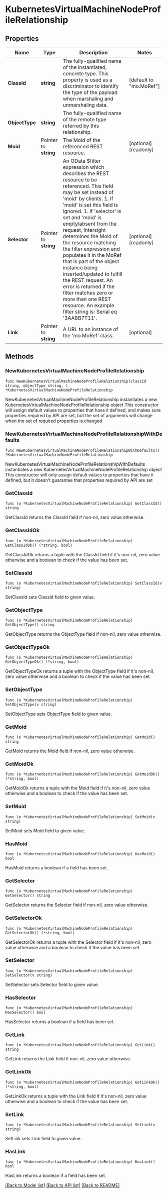 # KubernetesVirtualMachineNodeProfileRelationship

## Properties

Name | Type | Description | Notes
------------ | ------------- | ------------- | -------------
**ClassId** | **string** | The fully-qualified name of the instantiated, concrete type. This property is used as a discriminator to identify the type of the payload when marshaling and unmarshaling data. | [default to "mo.MoRef"]
**ObjectType** | **string** | The fully-qualified name of the remote type referred by this relationship. | 
**Moid** | Pointer to **string** | The Moid of the referenced REST resource. | [optional] [readonly] 
**Selector** | Pointer to **string** | An OData $filter expression which describes the REST resource to be referenced. This field may be set instead of &#39;moid&#39; by clients. 1. If &#39;moid&#39; is set this field is ignored. 1. If &#39;selector&#39; is set and &#39;moid&#39; is empty/absent from the request, Intersight determines the Moid of the resource matching the filter expression and populates it in the MoRef that is part of the object instance being inserted/updated to fulfill the REST request. An error is returned if the filter matches zero or more than one REST resource. An example filter string is: Serial eq &#39;3AA8B7T11&#39;. | [optional] [readonly] 
**Link** | Pointer to **string** | A URL to an instance of the &#39;mo.MoRef&#39; class. | [optional] 

## Methods

### NewKubernetesVirtualMachineNodeProfileRelationship

`func NewKubernetesVirtualMachineNodeProfileRelationship(classId string, objectType string, ) *KubernetesVirtualMachineNodeProfileRelationship`

NewKubernetesVirtualMachineNodeProfileRelationship instantiates a new KubernetesVirtualMachineNodeProfileRelationship object
This constructor will assign default values to properties that have it defined,
and makes sure properties required by API are set, but the set of arguments
will change when the set of required properties is changed

### NewKubernetesVirtualMachineNodeProfileRelationshipWithDefaults

`func NewKubernetesVirtualMachineNodeProfileRelationshipWithDefaults() *KubernetesVirtualMachineNodeProfileRelationship`

NewKubernetesVirtualMachineNodeProfileRelationshipWithDefaults instantiates a new KubernetesVirtualMachineNodeProfileRelationship object
This constructor will only assign default values to properties that have it defined,
but it doesn't guarantee that properties required by API are set

### GetClassId

`func (o *KubernetesVirtualMachineNodeProfileRelationship) GetClassId() string`

GetClassId returns the ClassId field if non-nil, zero value otherwise.

### GetClassIdOk

`func (o *KubernetesVirtualMachineNodeProfileRelationship) GetClassIdOk() (*string, bool)`

GetClassIdOk returns a tuple with the ClassId field if it's non-nil, zero value otherwise
and a boolean to check if the value has been set.

### SetClassId

`func (o *KubernetesVirtualMachineNodeProfileRelationship) SetClassId(v string)`

SetClassId sets ClassId field to given value.


### GetObjectType

`func (o *KubernetesVirtualMachineNodeProfileRelationship) GetObjectType() string`

GetObjectType returns the ObjectType field if non-nil, zero value otherwise.

### GetObjectTypeOk

`func (o *KubernetesVirtualMachineNodeProfileRelationship) GetObjectTypeOk() (*string, bool)`

GetObjectTypeOk returns a tuple with the ObjectType field if it's non-nil, zero value otherwise
and a boolean to check if the value has been set.

### SetObjectType

`func (o *KubernetesVirtualMachineNodeProfileRelationship) SetObjectType(v string)`

SetObjectType sets ObjectType field to given value.


### GetMoid

`func (o *KubernetesVirtualMachineNodeProfileRelationship) GetMoid() string`

GetMoid returns the Moid field if non-nil, zero value otherwise.

### GetMoidOk

`func (o *KubernetesVirtualMachineNodeProfileRelationship) GetMoidOk() (*string, bool)`

GetMoidOk returns a tuple with the Moid field if it's non-nil, zero value otherwise
and a boolean to check if the value has been set.

### SetMoid

`func (o *KubernetesVirtualMachineNodeProfileRelationship) SetMoid(v string)`

SetMoid sets Moid field to given value.

### HasMoid

`func (o *KubernetesVirtualMachineNodeProfileRelationship) HasMoid() bool`

HasMoid returns a boolean if a field has been set.

### GetSelector

`func (o *KubernetesVirtualMachineNodeProfileRelationship) GetSelector() string`

GetSelector returns the Selector field if non-nil, zero value otherwise.

### GetSelectorOk

`func (o *KubernetesVirtualMachineNodeProfileRelationship) GetSelectorOk() (*string, bool)`

GetSelectorOk returns a tuple with the Selector field if it's non-nil, zero value otherwise
and a boolean to check if the value has been set.

### SetSelector

`func (o *KubernetesVirtualMachineNodeProfileRelationship) SetSelector(v string)`

SetSelector sets Selector field to given value.

### HasSelector

`func (o *KubernetesVirtualMachineNodeProfileRelationship) HasSelector() bool`

HasSelector returns a boolean if a field has been set.

### GetLink

`func (o *KubernetesVirtualMachineNodeProfileRelationship) GetLink() string`

GetLink returns the Link field if non-nil, zero value otherwise.

### GetLinkOk

`func (o *KubernetesVirtualMachineNodeProfileRelationship) GetLinkOk() (*string, bool)`

GetLinkOk returns a tuple with the Link field if it's non-nil, zero value otherwise
and a boolean to check if the value has been set.

### SetLink

`func (o *KubernetesVirtualMachineNodeProfileRelationship) SetLink(v string)`

SetLink sets Link field to given value.

### HasLink

`func (o *KubernetesVirtualMachineNodeProfileRelationship) HasLink() bool`

HasLink returns a boolean if a field has been set.


[[Back to Model list]](../README.md#documentation-for-models) [[Back to API list]](../README.md#documentation-for-api-endpoints) [[Back to README]](../README.md)


